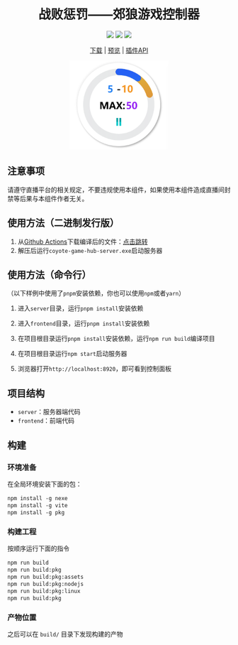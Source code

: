 <h1 align="center"> 战败惩罚——郊狼游戏控制器</h1>
<div align="center">
  <a href="https://github.com/hyperzlib/DG-Lab-Coyote-Game-Hub/actions"><img src="https://img.shields.io/github/actions/workflow/status/hyperzlib/DG-Lab-Coyote-Game-Hub/node.js.yml"></a>
  <a href="https://github.com/hyperzlib/DG-Lab-Coyote-Game-Hub/releases"><img src="https://img.shields.io/github/release-date/hyperzlib/DG-Lab-Coyote-Game-Hub"></a>
  <a href="https://github.com/hyperzlib/DG-Lab-Coyote-Game-Hub/commits/main/"><img src="https://img.shields.io/github/last-commit/hyperzlib/DG-Lab-Coyote-Game-Hub"></a>
</div>
<p></p>
<div align="center">
  <a href="https://github.com/hyperzlib/DG-Lab-Coyote-Game-Hub/actions">下载</a>
  |
  <a href="https://www.bilibili.com/video/BV17m421G7fm/">预览</a>
  |
  <a href="docs/api.md">插件API</a>
</div>
<p></p>
<div align="center">
  <img src="docs/images/screenshot-widget.png" height="200" alt="小组件截图">
</div>

## 注意事项

请遵守直播平台的相关规定，不要违规使用本组件，如果使用本组件造成直播间封禁等后果与本组件作者无关。

## 使用方法（二进制发行版）

1. 从[Github Actions](https://github.com/hyperzlib/DG-Lab-Coyote-Game-Hub/actions)下载编译后的文件：[点击跳转](https://github.com/hyperzlib/DG-Lab-Coyote-Game-Hub/actions)
2. 解压后运行```coyote-game-hub-server.exe```启动服务器

## 使用方法（命令行）

（以下样例中使用了```pnpm```安装依赖，你也可以使用```npm```或者```yarn```）

1. 进入```server```目录，运行```pnpm install```安装依赖

2. 进入```frontend```目录，运行```pnpm install```安装依赖

3. 在项目根目录运行```pnpm install```安装依赖，运行```npm run build```编译项目

4. 在项目根目录运行```npm start```启动服务器

5. 浏览器打开```http://localhost:8920```，即可看到控制面板

## 项目结构

- ```server```：服务器端代码
- ```frontend```：前端代码

## 构建

### 环境准备
在全局环境安装下面的包：
```
npm install -g nexe 
npm install -g vite
npm install -g pkg
```

### 构建工程
按顺序运行下面的指令
```
npm run build
npm run build:pkg
npm run build:pkg:assets
npm run build:pkg:nodejs
npm run build:pkg:linux
npm run build:pkg
```

### 产物位置
之后可以在 `build/` 目录下发现构建的产物